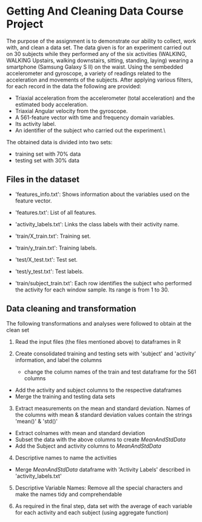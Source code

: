 # Getting And Cleaning Data Course Project

The purpose of the assignment is to demonstrate our ability to collect, work with, and clean a data set. The data given is for an experiment carried out on 30 subjects while they performed any of the six activities (WALKING, WALKING Upstairs, walking downstairs, sitting, standing, laying) wearing a smartphone (Samsung Galaxy S II) on the waist. Using the sembedded accelerometer and gyroscope, a variety of readings related to the acceleration and movements of the subjects. After applying various filters, for each record in the data the following are provided:
  - Triaxial acceleration from the accelerometer (total acceleration) and the estimated body acceleration.
  - Triaxial Angular velocity from the gyroscope. 
  - A 561-feature vector with time and frequency domain variables. 
  - Its activity label. 
  - An identifier of the subject who carried out the experiment.\

The obtained data is divided into two sets: 
  + training set with 70% data
  + testing set with 30% data
  
## Files in the dataset

- 'features_info.txt': Shows information about the variables used on the feature vector.

- 'features.txt': List of all features.

- 'activity_labels.txt': Links the class labels with their activity name.

- 'train/X_train.txt': Training set.

- 'train/y_train.txt': Training labels.

- 'test/X_test.txt': Test set.

- 'test/y_test.txt': Test labels.

- 'train/subject_train.txt': Each row identifies the subject who performed the activity for each window sample. Its range is from 1 to 30. 

## Data cleaning and transformation

The following transformations and analyses were followed to obtain at the clean set

1. Read the input files (the files mentioned above) to dataframes in R

2. Create consolidated training and testing sets with 'subject' and 'activity' information, and label the columns

    + change the column names of the train and test dataframe for the 561 columns
  + Add the activity and subject columns to the respective dataframes
  + Merge the training and testing data sets

3. Extract measurements on the mean and standard deviation. Names of the columns with mean & standard deviation values contain the strings 'mean()' & 'std()'

  + Extract colnames with mean and standard deviation
  + Subset the data with the above columns to create *MeanAndStdData*
  + Add the Subject and activity columns to *MeanAndStdData*
  
4. Descriptive names to name the activities

  + Merge *MeanAndStdData* dataframe with 'Activity Labels' described in 'activity_labels.txt'

5. Descriptive Variable Names: Remove all the special characters and make the names tidy and comprehendable

6. As required in the final step, data set with the average of each variable for each activity and each subject (using aggregate function)
